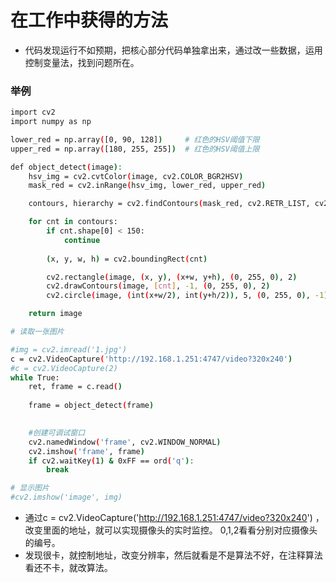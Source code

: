 # 在工作中获得的方法
* 代码发现运行不如预期，把核心部分代码单独拿出来，通过改一些数据，运用控制变量法，找到问题所在。
### 举例
```  bash
import cv2
import numpy as np

lower_red = np.array([0, 90, 128])     # 红色的HSV阈值下限
upper_red = np.array([180, 255, 255])  # 红色的HSV阈值上限

def object_detect(image):
    hsv_img = cv2.cvtColor(image, cv2.COLOR_BGR2HSV)                       # 图像从BGR颜色模型转换为HSV模型
    mask_red = cv2.inRange(hsv_img, lower_red, upper_red)                  # 图像二值化

    contours, hierarchy = cv2.findContours(mask_red, cv2.RETR_LIST, cv2.CHAIN_APPROX_NONE) # 图像中轮廓检测

    for cnt in contours:                                                   # 去除一些轮廓面积太小的噪声
        if cnt.shape[0] < 150:
            continue
            
        (x, y, w, h) = cv2.boundingRect(cnt)                               # 得到苹果所在轮廓的左上角xy像素坐标及轮廓范围的宽和高

        cv2.rectangle(image, (x, y), (x+w, y+h), (0, 255, 0), 2)
        cv2.drawContours(image, [cnt], -1, (0, 255, 0), 2)                 # 将苹果的轮廓勾勒出来
        cv2.circle(image, (int(x+w/2), int(y+h/2)), 5, (0, 255, 0), -1)

    return image

# 读取一张图片

#img = cv2.imread('1.jpg')
c = cv2.VideoCapture('http://192.168.1.251:4747/video?320x240') 
#c = cv2.VideoCapture(2) 
while True:
    ret, frame = c.read()
    
    frame = object_detect(frame)
    

    #创建可调试窗口
    cv2.namedWindow('frame', cv2.WINDOW_NORMAL)
    cv2.imshow('frame', frame)
    if cv2.waitKey(1) & 0xFF == ord('q'):
        break

# 显示图片
#cv2.imshow('image', img)
```
* 通过c = cv2.VideoCapture('http://192.168.1.251:4747/video?320x240') ，改变里面的地址，就可以实现摄像头的实时监控。
0,1,2看看分别对应摄像头的编号。
* 发现很卡，就控制地址，改变分辨率，然后就看是不是算法不好，在注释算法看还不卡，就改算法。